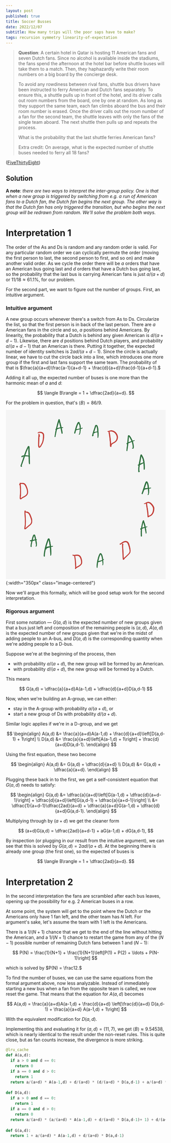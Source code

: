```yaml
---
layout: post
published: true
title: Soccer Busses
date: 2022/12/07
subtitle: How many trips will the poor saps have to make?
tags: recursion symmetry linearity-of-expectation
---
```


>**Question**: A certain hotel in Qatar is hosting 11 American fans and seven Dutch fans. Since no alcohol is available inside the stadiums, the fans spend the afternoon at the hotel bar before shuttle buses will take them to a match. Then, they haphazardly write their room numbers on a big board by the concierge desk.
>
>To avoid any rowdiness between rival fans, shuttle bus drivers have been instructed to ferry American and Dutch fans separately. To ensure this, a shuttle pulls up in front of the hotel, and its driver calls out room numbers from the board, one by one at random. As long as they support the same team, each fan climbs aboard the bus and their room number is erased. Once the driver calls out the room number of a fan for the second team, the shuttle leaves with only the fans of the single team aboard. The next shuttle then pulls up and repeats the process.
>
>What is the probability that the last shuttle ferries American fans?
>
>Extra credit: On average, what is the expected number of shuttle buses needed to ferry all 18 fans?

<!--more-->

([FiveThirtyEight](https://fivethirtyeight.com/features/can-you-separate-the-world-cup-fans/))

## Solution

**A note**: *there are two ways to interpret the inter-group policy. One is that when a new group is triggered by switching from e.g. a run of American fans to a Dutch fan, the Dutch fan begins the next group. The other way is that the Dutch fan has only triggered the transition, but who begins the next group will be redrawn from random. We'll solve the problem both ways.*

# Interpretation 1

The order of the As and Ds is random and any random order is valid. For any particular random order we can cyclically permute the order (moving the first person to last, the second person to first, and so on) and make another valid order. As we cycle the order there will be $a$ orders that have an American bus going last and $d$ orders that have a Dutch bus going last, so the probability that the last bus is carrying American fans is just $a/(a+d)$ or $11/18\approx 61.1\%,$ for our problem.

For the second part, we want to figure out the number of groups. First, an intuitive argument.

### Intuitive argument

A new group occurs whenever there's a switch from As to Ds. Circularize the list, so that the first person is in back of the last person. There are $a$ American fans in the circle and so, $a$ positions behind Americans. By linearity, the probability that a Dutch is behind any given American is $d/(a+d-1).$ Likewise, there are $d$ positions behind Dutch players, and probability $a/(a+d-1)$ that an American is there. Putting it together, the expected number of identity switches is $2ad/(a+d-1).$ Since the circle is actually linear, we have to cut the circle back into a line, which introduces one more group if the first and last fans support the same team. The probability of that is $\frac{a}{a+d}\frac{a-1}{a+d-1} + \frac{d}{a+d}\frac{d-1}{a+d-1}.$

Adding it all up, the expected number of buses is one more than the harmonic mean of $a$ and $d$:

$$ \langle B\rangle = 1 + \dfrac{2ad}{a+d}. $$

For the problem in question, that's $\langle B\rangle = 86/9.$

![](/img/2022-12-08-circularized.JPG){:width="350px" class="image-centered"}

Now we'll argue this formally, which will be good setup work for the second interpretation.

### Rigorous argument

First some notation — $G(a,d)$ is the expected number of new groups given that a bus just left and composition of the remaining people is $(a,d),$ $A(a,d)$ is the expected number of new groups given that we're in the midst of adding people to an A-bus, and $D(a,d)$ is the corresponding quantity when we're adding people to a D-bus.

Suppose we're at the beginning of the process, then

- with probability $a/(a+d),$ the new group will be formed by an American. 
- with probability $d/(a+d),$ the new group will be formed by a Dutch.

This means

$$
  G(a,d) = \dfrac{a}{a+d}A(a-1,d) + \dfrac{d}{a+d}D(a,d-1)
$$

Now, when we're building an A-group, we can either:

- stay in the A-group with probability $a/(a+d)$, or
- start a new group of Ds with probability $d/(a+d).$

Similar logic applies if we're in a D-group, and we get

$$
  \begin{align}
    A(a,d) &= \frac{a}{a+d}A(a-1,d) + \frac{d}{a+d}\left[D(a,d-1) + 1\right] \\
    D(a,d) &= \frac{a}{a+d}\left[A(a-1,d) + 1\right] + \frac{d}{a+d}D(a,d-1).
  \end{align}
$$

Using the first equation, these two become

$$
  \begin{align}
    A(a,d) &= G(a,d) + \dfrac{d}{a+d} \\
    D(a,d) &= G(a,d) + \dfrac{a}{a+d}.
  \end{align}
$$

Plugging these back in to the first, we get a self-consistent equation that $G(a,d)$ needs to satisfy:

$$
  \begin{align}
    G(a,d) &= \dfrac{a}{a+d}\left[G(a-1,d) + \dfrac{d}{a+d-1}\right] + \dfrac{d}{a+d}\left[G(a,d-1) + \dfrac{a}{a+d-1}\right] \\
    &= \dfrac{1}{a+d-1}\dfrac{2ad}{a+d} + \dfrac{a}{a+d}G(a-1,d) + \dfrac{d}{a+d}G(a,d-1).
  \end{align}
$$

Multiplying through by $(a+d)$ we get the cleaner form

$$
  (a+d)G(a,d) = \dfrac{2ad}{a+d-1} + aG(a-1,d) + dG(a,d-1),
$$

By inspection (or plugging in our result from the intuitive argument), we can see that this is solved by $G(a,d) = 2ad/(a+d).$ At the beginning there is already one group (the first one), so the expected of buses is 

$$ \langle B\rangle = 1 + \dfrac{2ad}{a+d}. $$

# Interpretation 2

In the second interpretation the fans are scrambled after each bus leaves, opening up the possibility for e.g. $2$ American buses in a row. 

At some point, the system will get to the point where the Dutch or the Americans only have $1$ fan left, and the other team has $N$ left. For argument's sake, let's assume the team with $1$ left is the Americans. 

There is a $1/(N+1)$ chance that we get to the end of the line without hitting the American, and a $1/(N+1)$ chance to restart the game from any of the $(N-1)$ possible number of remaining Dutch fans between $1$ and $(N-1):$

$$ P(N) = \frac{1}{N+1} + \frac{1}{N+1}\left[P(1) + P(2) + \ldots + P(N-1)\right] $$

which is solved by $P(N) = \frac12.$

To find the number of buses, we can use the same equations from the formal argument above, now less analyzable. Instead of immediately starting a new bus when a fan from the opposite team is called, we now reset the game. That means that the equation for $A(a,d)$ becomes 

$$ A(a,d) = \frac{a}{a+d}A(a-1,d) + \frac{d}{a+d} \left[\frac{d}{a+d} D(a,d-1) + \frac{a}{a+d} A(a-1,d) + 1\right] $$

With the equivalent modification for $D(a,d).$ 

Implementing this and evaluating it for $(a,d)=(11,7),$ we get $\langle B\rangle \approx 9.54538,$ which is nearly identical to the result under the non-reset rules. This is quite close, but as fan counts increase, the divergence is more striking.

```python
@lru_cache
def A(a,d):
  if a > 0 and d == 0:
    return 0
  if a == 0 and d > 0:
    return 1
  return a/(a+d) * A(a-1,d) + d/(a+d) * (d/(a+d) * D(a,d-1) + a/(a+d) * A(a-1,d) + 1)

def D(a,d):
  if a > 0 and d == 0:
    return 1
  if a == 0 and d > 0:
    return 0
  return a/(a+d) * (a/(a+d) * A(a-1,d) + d/(a+d) * D(a,d-1)+ 1) + d/(a+d) * D(a,d-1)

def G(a,d):
  return 1 + a/(a+d) * A(a-1,d) + d/(a+d) * D(a,d-1)
```

<br>
